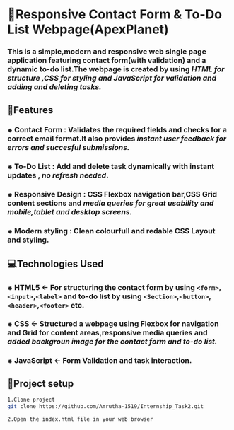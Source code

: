# 📌Responsive Contact Form & To-Do List Webpage(ApexPlanet)


### This is a simple,modern and responsive web single page application featuring contact form(with validation) and a dynamic to-do list.The webpage is created by using ***HTML for structure ,CSS for styling and JavaScript for validation and adding and deleting tasks.***


## 🚀Features

### ⁕ Contact Form : Validates the required fields and checks for a correct email format.It also provides ***instant user feedback for errors and succesful submissions.***
### ⁕ To-Do List : Add and delete task dynamically with instant updates , *no refresh needed*.
### ⁕ Responsive Design : CSS Flexbox navigation bar,CSS Grid content sections and ***media queries for great usability and mobile,tablet and desktop screens.***
### ⁕ Modern styling : Clean colourfull and redable CSS Layout and styling.


## 💻Technologies Used

### ⁕ HTML5 <- For structuring the contact form by using `<form>`,`<input>`,`<label>` and to-do list by using `<Section>`,`<button>`,`<header>`,`<footer>` etc.
### ⁕ CSS <- Structured a webpage using Flexbox for navigation and Grid for content areas,responsive media queries and ***added backgroun image for the contact form and to-do list.*** 
### ⁕ JavaScript <- Form Validation and task interaction.

## 🚀Project setup

```bash
1.Clone project
git clone https://github.com/Amrutha-1519/Internship_Task2.git

2.Open the index.html file in your web browser

```
